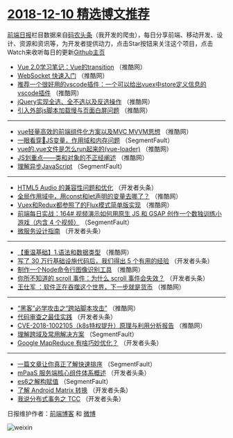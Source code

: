 # [2018-12-10 精选博文推荐](https://toutiao.qdkfweb.cn/date/2018/12/10)

[前端日报](https://qdkfweb.cn/c/news)栏目数据来自[码农头条](https://toutiao.qdkfweb.cn/)（我开发的爬虫），每日分享前端、移动开发、设计、资源和资讯等，为开发者提供动力，点击Star按钮来关注这个项目，点击Watch来收听每日的更新[Github主页](https://github.com/kujian/frontendDaily)
* [Vue 2.0学习笔记：Vue的transition](https://toutiao.qdkfweb.cn/94215.html) （推酷网）
* [WebSocket 快速入门](https://toutiao.qdkfweb.cn/94209.html) （推酷网）
* [推荐一个很好用的vscode插件：一个可以给出vuex中store定义信息的vscode插件](https://toutiao.qdkfweb.cn/94204.html) （推酷网）
* [jQuery实现全选、全不选以及反选操作](https://toutiao.qdkfweb.cn/94214.html) （推酷网）
* [引入外部js脚本加载慢与页面白屏问题](https://toutiao.qdkfweb.cn/94199.html) （推酷网）

***
* [vue轻量高效的前端组件化方案以及MVC MVVM思想](https://toutiao.qdkfweb.cn/94203.html) （推酷网）
* [一眼看穿👀JS变量，作用域和内存问题](https://toutiao.qdkfweb.cn/94169.html) （SegmentFault）
* [vue的.vue文件是怎么run起来的(vue-loader)](https://toutiao.qdkfweb.cn/94201.html) （推酷网）
* [JS划重点——类和对象的不正经阐述](https://toutiao.qdkfweb.cn/94213.html) （推酷网）
* [理解异步JavaScript](https://toutiao.qdkfweb.cn/94170.html) （SegmentFault）

***
* [HTML5 Audio 的兼容性问题和优化](https://toutiao.qdkfweb.cn/94181.html) （开发者头条）
* [全局作用域中，用const和let声明的变量去哪了？](https://toutiao.qdkfweb.cn/94202.html) （推酷网）
* [Vuex和Redux都参照了的Flux模式简单版实现](https://toutiao.qdkfweb.cn/94205.html) （推酷网）
* [前端每日实战：164# 视频演示如何用原生 JS 和 GSAP 创作一个数独训练小游戏（内含 4 个视频）](https://toutiao.qdkfweb.cn/94174.html) （SegmentFault）
* [微服务设计指南](https://toutiao.qdkfweb.cn/94177.html) （开发者头条）

***
* [【重温基础】1.语法和数据类型](https://toutiao.qdkfweb.cn/94198.html) （推酷网）
* [写了 30 万行基础设施代码后，我们得出 5 个有用的经验](https://toutiao.qdkfweb.cn/94178.html) （开发者头条）
* [制作一个Node命令行图像识别工具](https://toutiao.qdkfweb.cn/94210.html) （推酷网）
* [你所不知道的 scroll 事件：为什么 scroll 事件会失效？](https://toutiao.qdkfweb.cn/94179.html) （开发者头条）
* [王仕军 ：软件正在吞噬这个世界，下一步就是货币](https://toutiao.qdkfweb.cn/94200.html) （推酷网）

***
* [“黑客”必学攻击之“跨站脚本攻击”](https://toutiao.qdkfweb.cn/94211.html) （推酷网）
* [代码审查之最佳实践](https://toutiao.qdkfweb.cn/94180.html) （开发者头条）
* [CVE-2018-1002105（k8s特权提升）原理与利用分析报告](https://toutiao.qdkfweb.cn/94212.html) （推酷网）
* [理解跨域及常用解决方案](https://toutiao.qdkfweb.cn/94171.html) （SegmentFault）
* [Google MapReduce 有啥巧妙优化？](https://toutiao.qdkfweb.cn/94182.html) （开发者头条）

***
* [一篇文章让你真正了解快速排序](https://toutiao.qdkfweb.cn/94172.html) （SegmentFault）
* [mPaaS 服务端核心组件体系概述](https://toutiao.qdkfweb.cn/94183.html) （开发者头条）
* [es6之解构赋值](https://toutiao.qdkfweb.cn/94173.html) （SegmentFault）
* [了解 Android Matrix 转换](https://toutiao.qdkfweb.cn/94184.html) （开发者头条）
* [我说分布式事务之 TCC](https://toutiao.qdkfweb.cn/94185.html) （开发者头条）

日报维护作者：[前端博客](https://qdkfweb.cn/) 和 [微博](https://qdkfweb.cn/go/weibo)

![weixin](https://user-images.githubusercontent.com/3055447/38468989-651132ac-3b80-11e8-8e6b-15122322a9d7.png)